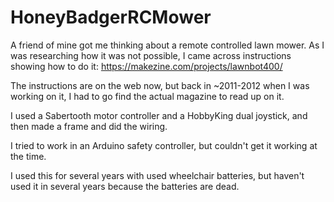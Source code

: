 # HoneyBadgerRCMower


A friend of mine got me thinking about a remote controlled lawn mower.  As I was researching how it was not possible, I came across instructions showing how to do it: https://makezine.com/projects/lawnbot400/

The instructions are on the web now, but back in ~2011-2012 when I was working on it, I had to go find the actual magazine to read up on it.

I used a Sabertooth motor controller and a HobbyKing dual joystick, and then made a frame and did the wiring.

I tried to work in an Arduino safety controller, but couldn't get it working at the time.

I used this for several years with used wheelchair batteries, but haven't used it in several years because the batteries are dead.




